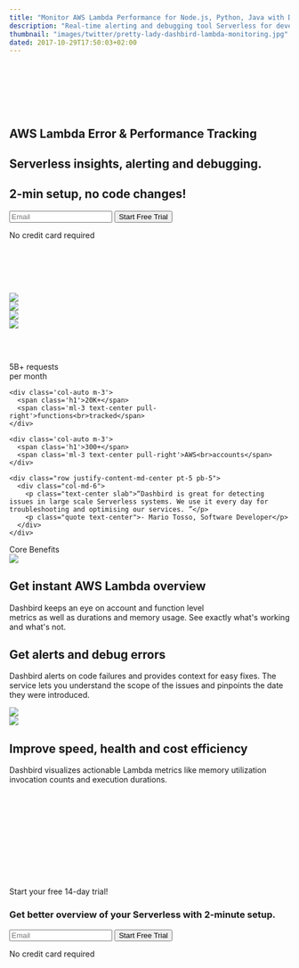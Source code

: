 ```yaml
---
title: "Monitor AWS Lambda Performance for Node.js, Python, Java with Dashbird"
description: "Real-time alerting and debugging tool Serverless for developers to build and fix Lambda functions quickly. Node.js, Python, Java and more."
thumbnail: "images/twitter/pretty-lady-dashbird-lambda-monitoring.jpg"
dated: 2017-10-29T17:50:03+02:00
---
```


<div class='container-fluid text-white' style='background-image: url("/images/aws-lambda-monitoring.jpg"); background-size: cover'>
  <section class="container-fluid" style='padding-top: 85px;'>
    <div class="row justify-content-center">
      <div class="col-lg-6 center">
        <h1 class="text-center">AWS Lambda Error & Performance Tracking </h1>
        <h2 class="mt-4 text-center lato">Serverless insights, alerting and debugging.</h2>
        <h2 class="lato text-center">2-min setup, no code changes!</h2>
        <div class="pt-5">
          <form method="post" action="https://app.dashbird.io/auth/register">
            <label class="input-group">
                <input type="email" class="form-control" placeholder='Email' name="email" required>
                <button class="input-group-addon">Start Free Trial</button>
            </label>
          </form>
          <p class="text-center small">No credit card required</p>
        </div>
      </div>
    </div>
  </section>

  <section class="container social" style="margin-top: 80px; padding-bottom: 60px;">
    <div class="row justify-content-center">
      <div class="col-auto mr-md-2 mt-4 d-flex align-items-center"><img style='margin-top: 15px;' class="w-130 mx-auto" src="/images/socialproof/python-white.png"></div>
      <div class="col-auto mr-md-2 mt-4 d-flex align-items-center w-130 "><img class="h-80 mx-auto" src="/images/socialproof/java.png"></div>
      <div class="col-auto mr-md-2 mt-4 d-flex align-items-center w-130"><img class="h-70 mx-auto" src="/images/socialproof/csharpnegative.png"></div>
      <div class="col-auto mr-md-2 mt-4 d-flex align-items-center"><img class="w-130 mx-auto" src="/images/socialproof/node.png"></div>
    </div>
  </section>
</div>

<section class="container-fluid">
  <div class="row justify-content-center pt-5">
    <div class='col-auto m-3'>
      <span class='h1'>5B+</span>
      <span class='ml-3 text-center pull-right'>requests<br>per month</span>
    </div>

    <div class='col-auto m-3'>
      <span class='h1'>20K+</span>
      <span class='ml-3 text-center pull-right'>functions<br>tracked</span>
    </div>

    <div class='col-auto m-3'>
      <span class='h1'>300+</span>
      <span class='ml-3 text-center pull-right'>AWS<br>accounts</span>
    </div>
 
    <div class="row justify-content-md-center pt-5 pb-5">
      <div class="col-md-6">
        <p class="text-center slab">“Dashbird is great for detecting issues in large scale Serverless systems. We use it every day for troubleshooting and optimising our services. ”</p>
        <p class="quote text-center">- Mario Tosso, Software Developer</p>
      </div>
    </div>
  </div>
</section>

<section class="container-fluid dark-bg">
  <div class="row">
    <div class="col text-center mt-5">
      <span class="h2 underlined">Core Benefits</span>
    </div>
  </div>

  <div class="row justify-content-md-center align-items-center">
    <div class="col bg-white p-3 mt-5 mb-4 mx-auto" style="max-width: 1200px;">
      <div class="row align-items-center">
        <div class="col-md-6 text-center imgs-fluid">
          <img src="/images/features/main.png">
        </div>
        <div class="col-md-6 text-center">
          <h1 class='lato'>Get instant AWS Lambda overview</h1>
          <p class="lato h5 mt-4">Dashbird keeps an eye on account and function level<br> metrics as well as durations and memory usage. See exactly what's working and what's not.</p>
          <!-- <p class="lato">Tracking and alerting errors from all your Lambda functions.<br> Stacktraces and context helps you troubleshoot errors quickly and easily.</p> -->
        </div>
      </div>
    </div>
  </div>

  <div class="row justify-content-md-center align-items-center">
    <div class="col bg-white p-3 mb-4 mx-auto" style="max-width: 1200px;">
      <div class="row align-items-center">
       <div class="col-md-6 text-center">
          <h1 class='lato'>Get alerts and debug errors</h1>
          <p class="lato h5 mt-4">Dashbird alerts on code failures and provides context for easy fixes. The service lets you understand the scope of the issues and pinpoints the date they were introduced.</p>
        </div>
        <div class="col-md-6 text-center imgs-fluid">
          <img src="/images/features/error-handling-dashbird-lambda-serverless.png">
        </div>
      </div>
    </div>
  </div>

  <div class="row justify-content-md-center align-items-center">
    <div class="col bg-white p-3 mb-5 mx-auto" style="max-width: 1200px;">
      <div class="row align-items-center">
        <div class="col-md-5 text-center imgs-fluid">
          <img src="/images/features/serverless-tracking.png">
        </div>
        <div class="col-md-7 text-center">
          <h1 class='lato'>Improve speed, health and cost efficiency</h1>
          <p class="lato h5 mt-4">Dashbird visualizes actionable Lambda metrics like memory utilization invocation counts and execution durations. </p>
        </div>
      </div>
    </div>
  </div>

</section>


<section class="container-fluid" style='background-image: url("/images/blake.jpg"); background-size: cover; '>
  
  <div class="row justify-content-md-center">
    <div class="col justify-content-md-center text-center cta-black bg-cta br-7 mx-auto" style='padding: 170px 0;'>
      <span class="h1 pt-5">Start your free 14-day trial!</span>
      <h3 class="mt-3">Get better overview of your Serverless with 2-minute setup.</h3>
      <div class="row justify-content-md-center">
        <div class="pt-5 pl-5 pr-5 col-lg-5 mx-auto">
          <form method="post" action="https://app.dashbird.io/auth/register">
          <label class="input-group">
            <input type="email" class="form-control" placeholder='Email' name="email" required>
            <button class="input-group-addon">Start Free Trial</button>
          </label>
          </form>
          <p class="text-center small">No credit card required</p>
        </div>
      </div>
    </div>
  </div>
</section>

